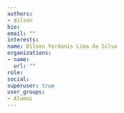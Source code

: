 ```yaml
---
authors:
- dilson
bio: 
email: ""
interests:
name: Dilson Yordanis Lima da Silva
organizations:
- name: 
  url: ""
role: 
social:
superuser: true
user_groups:
- Alumni
---
```



